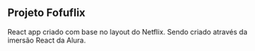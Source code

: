 

## Projeto Fofuflix

React app criado com base no layout do Netflix.
Sendo criado através da imersão React da Alura.
